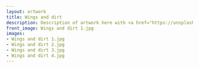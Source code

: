 ```yaml
---
layout: artwork
title: Wings and dirt
description: Description of artwork here with <a href="https://unsplash.com/photos/8Od75hgzb9Y">link</a>
front_image: Wings and dirt 1.jpg
images:
- Wings and dirt 1.jpg
- Wings and dirt 2.jpg
- Wings and dirt 3.jpg
- Wings and dirt 4.jpg
---
```


